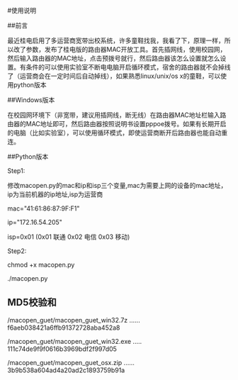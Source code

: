 #使用说明

##前言

最近桂电启用了多运营商宽带出校系统，许多童鞋找我，我看了下，原理一样，所以改了参数，发布了桂电版的路由器MAC开放工具。首先插网线，使用校园网，然后输入路由器的MAC地址，点击预拨号就行，然后路由器该怎么设置就怎么设置。有条件的可以使用实验室不断电电脑开启循环模式，宿舍的路由器就不会掉线了（运营商会在一定时间后自动掉线），如果熟悉linux/unix/os x的童鞋，可以使用python版本

##Windows版本

在校园网环境下（非宽带，建议用插网线，断无线）在路由器MAC地址栏输入路由器的MAC地址即可，然后路由器按照说明书设置pppoe拨号。如果有长期开启的电脑（比如实验室），可以使用循环模式，即使运营商断开后路由器也能自动重连。

##Python版本

Step1:

修改macopen.py的mac和ip和isp三个变量,mac为需要上网的设备的mac地址，ip为当前机器的ip地址,isp为运营商

mac="41:61:86:87:9F:F1"

ip="172.16.54.205"

isp=0x01 (0x01 联通 0x02 电信 0x03 移动)

Step2:

chmod +x macopen.py

./macopen.py

## MD5校验和

/macopen_guet/macopen_guet_win32.7z ...... f6aeb038421a6ffb91372728aba452a8

/macopen_guet/macopen_guet_win32.exe ..... 111c74de9f9f0616b3969bdf2f997d05

/macopen_guet/macopen_guet_osx.zip ...... 3b9b538a604ad4a20ad2c1893759b91a





